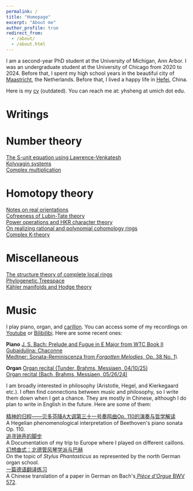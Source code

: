 ```yaml
---
permalink: /
title: "Homepage"
excerpt: "About me"
author_profile: true
redirect_from: 
  - /about/
  - /about.html
---
```


I am a second-year PhD student at the University of Michigan, Ann Arbor. I was an undergraduate student at the University of Chicago from 2020 to 2024. Before that, I spent my high school years in the beautiful city of [Maastricht](https://www.holland.com/upload_mm/d/f/c/69557_fullimage_sint-servaas-brug-maas-maastricht-stad-eighty8things-1360%20copy.jpg), the Netherlands. Before that, I lived a happy life in [Hefei](https://cdn.britannica.com/58/138758-050-E5300BEB/Hefei-Anhui-China.jpg), China.

Here is my [cv](https://yunhansheng.github.io/files/cv.pdf) (outdated). You can reach me at: yhsheng at umich dot edu.

Writings
======
**Number theory**
======
[The S-unit equation using Lawrence-Venkatesh](https://yunhansheng.github.io/files/lv.pdf)\
[Kolyvagin systems](https://yunhansheng.github.io/files/Kolyvagin.pdf)\
[Complex multiplication](https://yunhansheng.github.io/files/complexmultiplication.pdf)

**Homotopy theory**
======
[Notes on real orientations](https://yunhansheng.github.io/files/real.pdf)\
[Cofreeness of Lubin-Tate theory](https://yunhansheng.github.io/files/cofree.pdf)\
[Power operations and HKR character theory](https://yunhansheng.github.io/files/power.pdf)\
[On realizing rational and polynomial cohomology rings](http://math.uchicago.edu/~may/REU2021/REUPapers/Sheng.pdf)\
[Complex K-theory](https://yunhansheng.github.io/files/K-theory.pdf)

**Miscellaneous**
======
[The structure theory of complete local rings](https://yunhansheng.github.io/files/cohen.pdf)\
[Phylogenetic Treespace](https://yunhansheng.github.io/files/tree.pdf)\
[Kähler manifolds and Hodge theory](https://yunhansheng.github.io/files/hodge.pdf)

Music
=====
I play piano, organ, and [carillon](https://rockefeller.uchicago.edu/the-carillon). You can access some of my recordings on [Youtube](https://www.youtube.com/channel/UC8rZi3endlvKFcRgIQ51D9A) or [Bilibilibi](https://space.bilibili.com/350146251). Here are some recent ones:

**Piano**
[J. S. Bach: Prelude and Fugue in E Major from WTC Book II](https://www.youtube.com/watch?v=dP7I1RQTZa4)\
[Gubaidulina: Chaconne](https://www.youtube.com/watch?v=LuwyZMN-AC8)\
[Medtner: Sonata-Reminiscenza from _Forgotten Melodies_, Op. 38 No. 1](https://www.youtube.com/watch?v=-QdifBQKV6A)\

**Organ**
[Organ recital (Tunder, Brahms, Messiaen, 04/10/25)](https://www.youtube.com/watch?v=uPvrHBVQCOA)\
[Organ recital (Bach, Brahms, Messiaen, 05/26/24)](https://www.youtube.com/watch?v=4nlRpDxigAI&t=298s)

I am broadly interested in philosophy (Aristotle, Hegel, and Kierkegaard etc.). I often find connections between music and philosophy, so I write them down when I get a chance. They are mostly in Chinese, although I do plan to write in English in the future. Here are some of them:

[精神的归程——贝多芬降A大调第三十一号奏鸣曲Op. 110的演奏与哲学解读](https://mp.weixin.qq.com/s/hb6uCDo63NVmy11uM9QkWg)\
A Hegelian phenomenological interpretation of Beethoven's piano sonata Op. 110.\
[追寻钟声的脚步](https://mp.weixin.qq.com/s/GmaqEDY9dhYV3VYhS5qB7w)\
A Documentation of my trip to Europe where I played on different caillons.\
[幻想曲式：北德管风琴学派与巴赫](https://mp.weixin.qq.com/s/_mw-4QJDOKoSm0dVjGMLqg)\
On the topic of _Stylus Phantasticus_ as represented by the north German organ school.\
[一篇德语翻译练习](https://mp.weixin.qq.com/s/M27uN_ACzHyyAs8nz0CaPQ)\
A Chinese translation of a paper in German on Bach's[ _Pièce d'Orgue_ BWV 572](https://www.youtube.com/watch?v=9Lrv1oR1WU4&ab_channel=toxiconegro).
